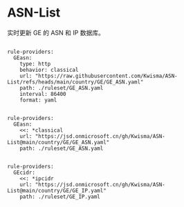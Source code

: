
# ASN-List

实时更新 GE 的 ASN 和 IP 数据库。

<pre><code class="language-javascript">
rule-providers:
  GEasn:
    type: http
    behavior: classical
    url: "https://raw.githubusercontent.com/Kwisma/ASN-List/refs/heads/main/country/GE/GE_ASN.yaml"
    path: ./ruleset/GE_ASN.yaml
    interval: 86400
    format: yaml
</code></pre>

<pre><code class="language-javascript">
rule-providers:
  GEasn:
    <<: *classical
    url: "https://jsd.onmicrosoft.cn/gh/Kwisma/ASN-List@main/country/GE/GE_ASN.yaml"
    path: ./ruleset/GE_ASN.yaml
</code></pre>

<pre><code class="language-javascript">
rule-providers:
  GEcidr:
    <<: *ipcidr
    url: "https://jsd.onmicrosoft.cn/gh/Kwisma/ASN-List@main/country/GE/GE_IP.yaml"
    path: ./ruleset/GE_IP.yaml
</code></pre>